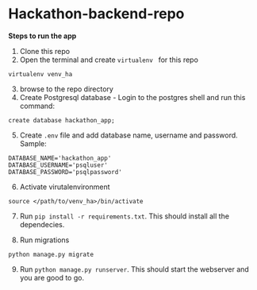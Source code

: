 # Hackathon-backend-repo

**Steps to run the app**

1. Clone this repo
2. Open the terminal and create ``` virtualenv  ``` for this repo

```
virtualenv venv_ha
```

3. browse to the repo directory
4. Create Postgresql database - Login to the postgres shell and run this command:

```
create database hackathon_app;
```

5. Create ``` .env ``` file and add database name, username and password. Sample:

```
DATABASE_NAME='hackathon_app'
DATABASE_USERNAME='psqluser'
DATABASE_PASSWORD='psqlpassword'
```

6. Activate virutalenvironment

```
source </path/to/venv_ha>/bin/activate
```

7. Run ``` pip install -r requirements.txt ```. This should install all the dependecies.

8. Run migrations

```
python manage.py migrate
```

9. Run ``` python manage.py runserver ```. This should start the webserver and you are good to go.